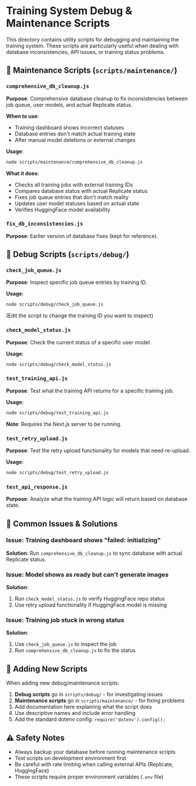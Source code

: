 # Training System Debug & Maintenance Scripts

This directory contains utility scripts for debugging and maintaining the training system. These scripts are particularly useful when dealing with database inconsistencies, API issues, or training status problems.

## 🔧 Maintenance Scripts (`scripts/maintenance/`)

### `comprehensive_db_cleanup.js`
**Purpose**: Comprehensive database cleanup to fix inconsistencies between job queue, user models, and actual Replicate status.

**When to use**:
- Training dashboard shows incorrect statuses
- Database entries don't match actual training state
- After manual model deletions or external changes

**Usage**:
```bash
node scripts/maintenance/comprehensive_db_cleanup.js
```

**What it does**:
- Checks all training jobs with external training IDs
- Compares database status with actual Replicate status
- Fixes job queue entries that don't match reality
- Updates user model statuses based on actual state
- Verifies HuggingFace model availability

### `fix_db_inconsistencies.js`
**Purpose**: Earlier version of database fixes (kept for reference).

## 🐛 Debug Scripts (`scripts/debug/`)

### `check_job_queue.js`
**Purpose**: Inspect specific job queue entries by training ID.

**Usage**:
```bash
node scripts/debug/check_job_queue.js
```
(Edit the script to change the training ID you want to inspect)

### `check_model_status.js`
**Purpose**: Check the current status of a specific user model.

**Usage**:
```bash
node scripts/debug/check_model_status.js
```

### `test_training_api.js`
**Purpose**: Test what the training API returns for a specific training job.

**Usage**:
```bash
node scripts/debug/test_training_api.js
```

**Note**: Requires the Next.js server to be running.

### `test_retry_upload.js`
**Purpose**: Test the retry upload functionality for models that need re-upload.

**Usage**:
```bash
node scripts/debug/test_retry_upload.js
```

### `test_api_response.js`
**Purpose**: Analyze what the training API logic will return based on database state.

## 🚨 Common Issues & Solutions

### Issue: Training dashboard shows "failed: initializing"
**Solution**: Run `comprehensive_db_cleanup.js` to sync database with actual Replicate status.

### Issue: Model shows as ready but can't generate images
**Solution**: 
1. Run `check_model_status.js` to verify HuggingFace repo status
2. Use retry upload functionality if HuggingFace model is missing

### Issue: Training job stuck in wrong status
**Solution**: 
1. Use `check_job_queue.js` to inspect the job
2. Run `comprehensive_db_cleanup.js` to fix the status

## 📝 Adding New Scripts

When adding new debug/maintenance scripts:

1. **Debug scripts** go in `scripts/debug/` - for investigating issues
2. **Maintenance scripts** go in `scripts/maintenance/` - for fixing problems
3. Add documentation here explaining what the script does
4. Use descriptive names and include error handling
5. Add the standard dotenv config: `require('dotenv').config();`

## ⚠️ Safety Notes

- Always backup your database before running maintenance scripts
- Test scripts on development environment first
- Be careful with rate limiting when calling external APIs (Replicate, HuggingFace)
- These scripts require proper environment variables (`.env` file) 